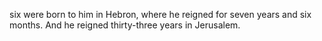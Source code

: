 six were born to him in Hebron, where he reigned for seven years and six months. And he reigned thirty-three years in Jerusalem.
